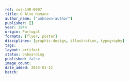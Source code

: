 ```yaml
---
ref: sol-140-0007
title: O Alvo Humano
author_name: ["unknown-author"]
publisher: []
year: 1944
origin: Portugal
formats: [flyer, poster]
disciplines: [graphic-design, illustration, typography]
tags:
layout: artifact
status: onboarding
published: false
image_count:
date_added: 2025-01-12
batch:
---
```

